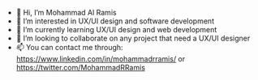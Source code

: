 - 👋 Hi, I’m Mohammad Al Ramis
- 👀 I’m interested in UX/UI design and software development
- 🌱 I’m currently learning UX/UI design and web development
- 💞️ I’m looking to collaborate on any project that need a UX/UI designer
- 📫 You can contact me through: https://www.linkedin.com/in/mohammadrramis/ or https://twitter.com/MohammadRRamis

<!---
MohammadRRamis/MohammadRRamis is a ✨ special ✨ repository because its `README.md` (this file) appears on your GitHub profile.
You can click the Preview link to take a look at your changes.
--->
